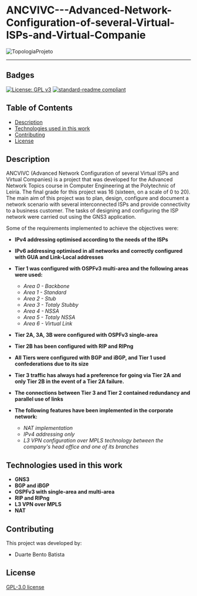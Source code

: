 # ANCVIVC---Advanced-Network-Configuration-of-several-Virtual-ISPs-and-Virtual-Companie

![TopologiaProjeto](https://github.com/user-attachments/assets/555a7b88-bba4-47c3-a411-437777bba9b0)

---
## Badges
[![License: GPL v3](https://img.shields.io/badge/License-GPLv3-blue.svg)](https://www.gnu.org/licenses/gpl-3.0)
[![standard-readme compliant](https://img.shields.io/badge/readme%20style-standard-brightgreen.svg?style=flat-square)](https://github.com/RichardLitt/standard-readme)

## Table of Contents
  - [Description](#description)
  - [Technologies used in this work](#technologies-used-in-this-work)
  - [Contributing](#contributing)
  - [License](#license)

## Description

ANCVIVC (Advanced Network Configuration of several Virtual ISPs and Virtual Companies) is a project that was developed for the Advanced Network Topics course in Computer Engineering at the Polytechnic of Leiria. The final grade for this project was 16 (sixteen, on a scale of 0 to 20). The main aim of this project was to plan, design, configure and document a network scenario with several interconnected ISPs and provide connectivity to a business customer. The tasks of designing and configuring the ISP network were carried out using the GNS3 application.

Some of the requirements implemented to achieve the objectives were:

- **IPv4 addressing optimised according to the needs of the ISPs**

- **IPv6 addressing optimised in all networks and correctly configured with GUA and Link-Local addresses**

- **Tier 1 was configured with OSPFv3 multi-area and the following areas were used:**
    - *Area 0 - Backbone*
    - *Area 1 - Standard*
    - *Area 2 - Stub*
    - *Area 3 - Totaly Stubby*
    - *Area 4 - NSSA*
    - *Area 5 - Totaly NSSA*
    - *Area 6 - Virtual Link*
- **Tier 2A, 3A, 3B were configured with OSPFv3 single-area**

- **Tier 2B has been configured with RIP and RIPng**

- **All Tiers were configured with BGP and iBGP, and Tier 1 used confederations due to its size**

- **Tier 3 traffic has always had a preference for going via Tier 2A and only Tier 2B in the event of a Tier 2A failure.**

- **The connections between Tier 3 and Tier 2 contained redundancy and parallel use of links**

- **The following features have been implemented in the corporate network:**
    - *NAT implementation*
    - *IPv4 addressing only*
    - *L3 VPN configuration over MPLS technology between the company's head office and one of its branches*

## Technologies used in this work
- **GNS3**
- **BGP and iBGP**
- **OSPFv3 with single-area and multi-area**
- **RIP and RIPng**
- **L3 VPN over MPLS**
- **NAT**

## Contributing
This project was developed by:
  - Duarte Bento Batista

## License
[GPL-3.0 license](../LICENSE)
